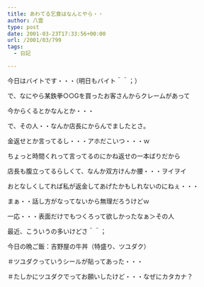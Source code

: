 ```yaml
---
title: あわてる乞食はなんとやら・・
author: 八雲
type: post
date: 2001-03-23T17:33:56+00:00
url: /2001/03/799
tags:
  - 日記

---
```

今日はバイトです・・・（明日もバイト＾＾；）
  
で、なにやら某鉄拳○○Gを買ったお客さんからクレームがあって
  
今からくるとかなんとか・・・

で、その人・・なんか店長にからんでましたとさ。
  
金返せとか言ってるし・・・アホだこいつ・・・ｗ
  
ちょっと時間くれって言ってるのにかね返せの一本ばりだから
  
店長も腹立ってるらしくて、なんか双方けんか腰・・・ヲイヲイ
  
おとなしくしてれば私が返金してあげたかもしれないのにねぇ・・・
  
まぁ・・話し方がなってないから無理だろうけどｗ
  
一応・・・表面だけでもつくろって欲しかったなぁ＞その人
  
最近、こういうの多いけどさ＾＾；

今日の晩ご飯：吉野屋の牛丼（特盛り、ツユダク）
  
＃ツユダクっていうシールが貼ってあった・・・
  
＃たしかにツユダクでってお願いしたけど・・・なぜにカタカナ？
